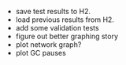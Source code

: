 - save test results to H2.
- load previous results from H2.
- add some validation tests
- figure out better graphing story
- plot network graph?
- plot GC pauses
